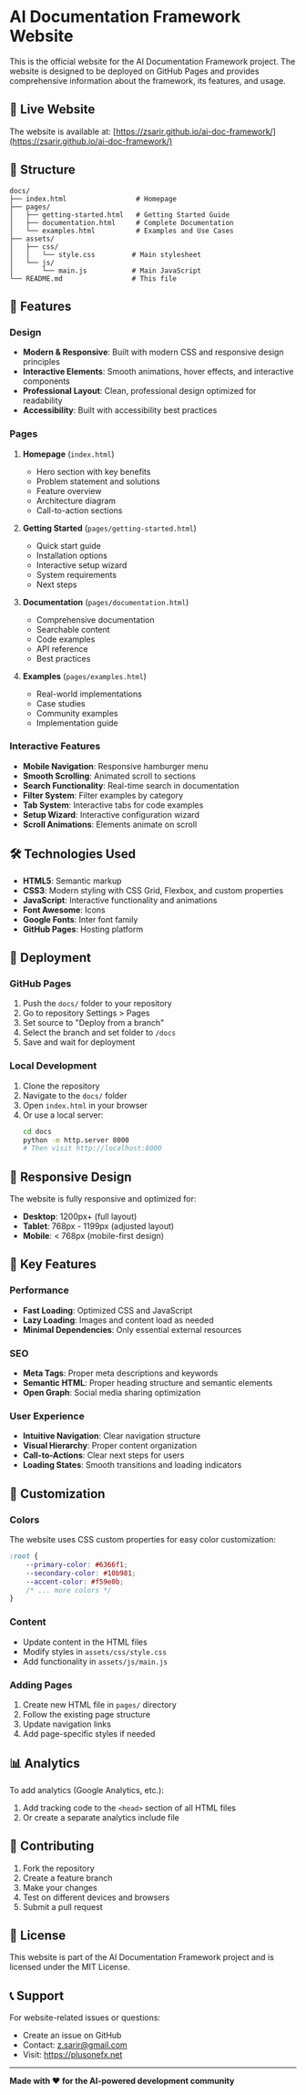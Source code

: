 # AI Documentation Framework Website

This is the official website for the AI Documentation Framework project. The website is designed to be deployed on GitHub Pages and provides comprehensive information about the framework, its features, and usage.

## 🚀 Live Website

The website is available at: [https://zsarir.github.io/ai-doc-framework/](https://zsarir.github.io/ai-doc-framework/)

## 📁 Structure

```
docs/
├── index.html                 # Homepage
├── pages/
│   ├── getting-started.html   # Getting Started Guide
│   ├── documentation.html     # Complete Documentation
│   └── examples.html          # Examples and Use Cases
├── assets/
│   ├── css/
│   │   └── style.css         # Main stylesheet
│   └── js/
│       └── main.js           # Main JavaScript
└── README.md                 # This file
```

## 🎨 Features

### Design
- **Modern & Responsive**: Built with modern CSS and responsive design principles
- **Interactive Elements**: Smooth animations, hover effects, and interactive components
- **Professional Layout**: Clean, professional design optimized for readability
- **Accessibility**: Built with accessibility best practices

### Pages
1. **Homepage** (`index.html`)
   - Hero section with key benefits
   - Problem statement and solutions
   - Feature overview
   - Architecture diagram
   - Call-to-action sections

2. **Getting Started** (`pages/getting-started.html`)
   - Quick start guide
   - Installation options
   - Interactive setup wizard
   - System requirements
   - Next steps

3. **Documentation** (`pages/documentation.html`)
   - Comprehensive documentation
   - Searchable content
   - Code examples
   - API reference
   - Best practices

4. **Examples** (`pages/examples.html`)
   - Real-world implementations
   - Case studies
   - Community examples
   - Implementation guide

### Interactive Features
- **Mobile Navigation**: Responsive hamburger menu
- **Smooth Scrolling**: Animated scroll to sections
- **Search Functionality**: Real-time search in documentation
- **Filter System**: Filter examples by category
- **Tab System**: Interactive tabs for code examples
- **Setup Wizard**: Interactive configuration wizard
- **Scroll Animations**: Elements animate on scroll

## 🛠️ Technologies Used

- **HTML5**: Semantic markup
- **CSS3**: Modern styling with CSS Grid, Flexbox, and custom properties
- **JavaScript**: Interactive functionality and animations
- **Font Awesome**: Icons
- **Google Fonts**: Inter font family
- **GitHub Pages**: Hosting platform

## 🚀 Deployment

### GitHub Pages
1. Push the `docs/` folder to your repository
2. Go to repository Settings > Pages
3. Set source to "Deploy from a branch"
4. Select the branch and set folder to `/docs`
5. Save and wait for deployment

### Local Development
1. Clone the repository
2. Navigate to the `docs/` folder
3. Open `index.html` in your browser
4. Or use a local server:
   ```bash
   cd docs
   python -m http.server 8000
   # Then visit http://localhost:8000
   ```

## 📱 Responsive Design

The website is fully responsive and optimized for:
- **Desktop**: 1200px+ (full layout)
- **Tablet**: 768px - 1199px (adjusted layout)
- **Mobile**: < 768px (mobile-first design)

## 🎯 Key Features

### Performance
- **Fast Loading**: Optimized CSS and JavaScript
- **Lazy Loading**: Images and content load as needed
- **Minimal Dependencies**: Only essential external resources

### SEO
- **Meta Tags**: Proper meta descriptions and keywords
- **Semantic HTML**: Proper heading structure and semantic elements
- **Open Graph**: Social media sharing optimization

### User Experience
- **Intuitive Navigation**: Clear navigation structure
- **Visual Hierarchy**: Proper content organization
- **Call-to-Actions**: Clear next steps for users
- **Loading States**: Smooth transitions and loading indicators

## 🔧 Customization

### Colors
The website uses CSS custom properties for easy color customization:
```css
:root {
    --primary-color: #6366f1;
    --secondary-color: #10b981;
    --accent-color: #f59e0b;
    /* ... more colors */
}
```

### Content
- Update content in the HTML files
- Modify styles in `assets/css/style.css`
- Add functionality in `assets/js/main.js`

### Adding Pages
1. Create new HTML file in `pages/` directory
2. Follow the existing page structure
3. Update navigation links
4. Add page-specific styles if needed

## 📊 Analytics

To add analytics (Google Analytics, etc.):
1. Add tracking code to the `<head>` section of all HTML files
2. Or create a separate analytics include file

## 🤝 Contributing

1. Fork the repository
2. Create a feature branch
3. Make your changes
4. Test on different devices and browsers
5. Submit a pull request

## 📄 License

This website is part of the AI Documentation Framework project and is licensed under the MIT License.

## 📞 Support

For website-related issues or questions:
- Create an issue on GitHub
- Contact: z.sarir@gmail.com
- Visit: https://plusonefx.net

---

**Made with ❤️ for the AI-powered development community**
